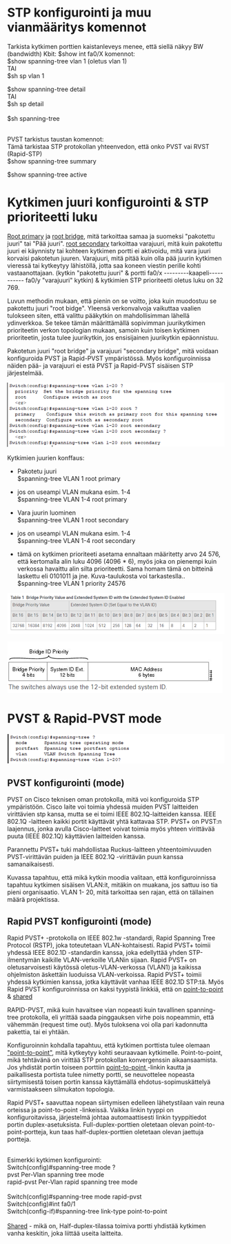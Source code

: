 # STP konfigurointi ja muu vianmääritys komennot

Tarkista kytkimen porttien kaistanleveys menee, että siellä näkyy BW (bandwidth) Kbit: $show int fa0/X
komennot: <br>
$show spanning-tree vlan 1 (oletus vlan 1) <br>
TAI <br>
$sh sp vlan 1 <br>

$show spanning-tree detail <br>
TAI <br>
$sh sp detail <br>
<br>
$sh spanning-tree<br><br>

PVST tarkistus taustan komennot:<br>
Tämä tarkistaa STP protokollan yhteenvedon, että onko PVST vai RVST (Rapid-STP) <br>
$show spanning-tree summary<br>

$show spanning-tree active<br>

# Kytkimen juuri konfigurointi & STP prioriteetti luku

<ins>Root primary</ins> ja <ins> root bridge</ins>, mitä tarkoittaa samaa ja suomeksi "pakotettu juuri" tai "Pää juuri". <ins>root secondary</ins> tarkoittaa varajuuri, mitä kuin pakotettu juuri ei käynnisty tai kohteen kytkimen portti ei aktivoidu, mitä vara juuri korvaisi pakotetun juuren. Varajuuri, mitä pitää kuin olla pää juurin kytkimen vieressä tai kytkeytyy lähistöllä, jotta saa koneen viestin perille kohti vastaanottajaan. (kytkin "pakotettu juuri" & portti fa0/x ---------kaapeli----------- fa0/y "varajuuri" kytkin) & kytkimien STP prioriteetti oletus luku on 32 769. 

Luvun methodin mukaan, että pienin on se voitto, joka kuin muodostuu se pakotettu juuri "root bidge". Yleensä verkonvalvoja vaikuttaa vaalien tulokseen siten, että valittu pääkytkin on mahdollisimman lähellä ydinverkkoa. Se tekee tämän määrittämällä sopivimman juurikytkimen prioriteetin verkon topologian mukaan, samoin kuin toisen kytkimen prioriteetin, josta tulee juurikytkin, jos ensisijainen juurikytkin epäonnistuu.

Pakotetun juuri "root bridge" ja varajuuri "secondary bridge", mitä voidaan konfiguroida PVST ja Rapid-PVST ympäristössä. Myös konfiguroinnissa näiden pää- ja varajuuri ei estä PVST ja Rapid-PVST sisäisen STP järjestelmää.

![Alt text](images/STP-Switch-RootPrimSec.PNG?raw=true)

Kytkimien juurien konffaus: <br>
- Pakotetu juuri <br>
$spanning-tree VLAN 1 root primary <br>

- jos on useampi VLAN mukana esim. 1-4 <br>
$spanning-tree VLAN 1-4 root primary <br>

- Vara juurin luominen <br>
$spanning-tree VLAN 1 root secondary <br>

- jos on useampi VLAN mukana esim. 1-4 <br>
$spanning-tree VLAN 1-4 root secondary <br>

- tämä on kytkimen prioriteeti asetama ennaltaan määritetty arvo 24 576, että kertomalla alin luku 4096 (4096 * 6), myös joka on pienempi kuin verkossa havaittu alin silta prioriteetti. Sama homam tämä on bitteinä laskettu eli 0101011 ja jne. Kuva-taulukosta voi tarkasteslla..<br>
$spanning-tree VLAN 1 priority 24576 <br>

![Alt text](images/Bridge-PriorityValues.PNG?raw=true)

![Alt text](images/BridgeId-12Bit.PNG?raw=true)

# PVST & Rapid-PVST mode

![Alt text](images/STP-Switch-ModeTypeAddVlans.PNG?raw=true)

<h2> PVST konfigurointi (mode) </h2>

PVST on Cisco teknisen oman protokolla, mitä voi konfiguroida STP ympäristöön. Cisco laite voi toimia yhdessä muiden PVST laitteiden virittävien stp kansa, mutta se ei toimi IEEE 802.1Q-laitteiden kanssa. IEEE 802.1Q -laitteen kaikki portit käyttävät yhtä kattavaa STP. PVST+ on PVST:n laajennus, jonka avulla Cisco-laitteet voivat toimia myös yhteen virittävää puuta (IEEE 802.1Q) käyttävien laitteiden kanssa.

Parannettu PVST+ tuki mahdollistaa Ruckus-laitteen yhteentoimivuuden PVST-virittävän puiden ja IEEE 802.1Q -virittävän puun kanssa samanaikaisesti.

Kuvassa tapahtuu, että mikä kytkin moodia valitaan, että konfiguroinnissa tapahtuu kytkimen sisäisen VLAN:it, mitäkin on muakana, jos sattuu iso tia pieni organisaatio. VLAN 1- 20, mitä tarkoittaa sen rajan, että on tällainen määrä projektissa.

<h2>  Rapid PVST konfigurointi (mode) </h2>

Rapid PVST+ -protokolla on IEEE 802.1w -standardi, Rapid Spanning Tree Protocol (RSTP), joka toteutetaan VLAN-kohtaisesti. Rapid PVST+ toimii yhdessä IEEE 802.1D -standardin kanssa, joka edellyttää yhden STP-ilmentymän kaikille VLAN-verkoille VLANin sijaan. Rapid PVST+ on oletusarvoisesti käytössä oletus-VLAN-verkossa (VLAN1) ja kaikissa ohjelmiston äskettäin luoduissa VLAN-verkoissa. Rapid PVST+ toimii yhdessä kytkimien kanssa, jotka käyttävät vanhaa IEEE 802.1D STP:tä. Myös Rapid PVST konfiguroinnissa on kaksi tyypistä linkkiä, että on <ins>point-to-point</ins> & <ins>shared</ins>

RAPID-PVST, mikä kuin havaitsee vian nopeasti kuin tavallinen spanning-tree protokolla, eli yrittää saada pinggauksen virhe pois nopeammin, että vähemmän (request time out). Myös tuloksena voi olla pari kadonnutta pakettia, tai ei yhtään.

Konfiguroinnin kohdalla tapahtuu, että kytkimen porttista tulee olemaan <ins>"point-to-point"</ins>, mitä kytkeytyy kohti seuraavaan kytkimelle. Point-to-point, mikä tehtävänä on virittää STP protokollan konvergenssin aikaansaamista. Jos yhdistät portin toiseen porttiin <ins> point-to-point </ins>-linkin kautta ja paikallisesta portista tulee nimetty portti, se neuvottelee nopeasta siirtymisestä toisen portin kanssa käyttämällä ehdotus-sopimuskättelyä varmistaakseen silmukaton topologia.

Rapid PVST+ saavuttaa nopean siirtymisen edelleen lähetystilaan vain reuna orteissa ja point-to-point -linkeissä. Vaikka linkin tyyppi on konfiguroitavissa, järjestelmä johtaa automaattisesti linkin tyyppitiedot portin duplex-asetuksista. Full-duplex-porttien oletetaan olevan point-to-point-portteja, kun taas half-duplex-porttien oletetaan olevan jaettuja portteja. 

<br> Esimerkki kytkimen konfigurointi: <br>
Switch(config)#spanning-tree mode ? <br>
  pvst        Per-Vlan spanning tree mode <br>
  rapid-pvst  Per-Vlan rapid spanning tree mode <br> <br>
Switch(config)#spanning-tree mode rapid-pvst  <br>
Switch(config)#int fa0/1  <br>
Switch(config-if)#spanning-tree link-type point-to-point  <br>
<br>
<ins>Shared</ins> - mikä on, Half-duplex-tilassa toimiva portti yhdistää kytkimen vanha keskitin, joka liittää useita laitteita.

